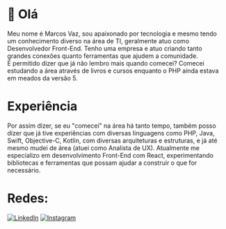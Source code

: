 # 👋 Olá

Meu nome é Marcos Vaz, sou apaixonado por tecnologia e mesmo tendo um conhecimento diverso na área de TI, geralmente atuo como Desenvolvedor Front-End. Tenho uma empresa e atuo criando tanto grandes conexões quanto ferramentas que ajudem a comunidade.</br>
É permitido dizer que já não lembro mais quando comecei? Comecei estudando a área através de livros e cursos enquanto o PHP ainda estava em meados da versão 5.

# Experiência

Por assim dizer, se eu "comecei" na área há tanto tempo, também posso dizer que já tive experiências com diversas linguagens como PHP, Java, Swift, Objective-C, Kotlin, 
 com diversas arquiteturas e estruturas, e já até mesmo mudei de área (atuei como Analista de UX). Atualmente me especializo em desenvolvimento Front-End com React, experimentando bibliotecas e ferramentas que possam ajudar a construir o que for necessário.

 # Redes:
 [![LinkedIn](https://img.shields.io/badge/LinkedIn-%230077B5.svg?logo=linkedin&logoColor=white)](https://linkedin.com/in/marcosvazoliveira) [![Instagram](https://img.shields.io/badge/Instagram-%23E4405F.svg?logo=Instagram&logoColor=white)](https://instagram.com/marcosvaz.dev)
